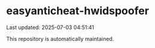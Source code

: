 # easyanticheat-hwidspoofer

Last updated: 2025-07-03 04:51:41

This repository is automatically maintained.
